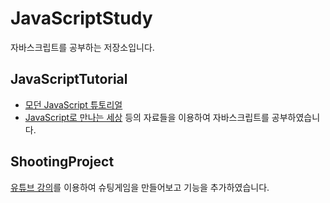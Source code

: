 # JavaScriptStudy

자바스크립트를 공부하는 저장소입니다. 

## JavaScriptTutorial

- [모던 JavaScript 튜토리얼](https://ko.javascript.info/) 
- [JavaScript로 만나는 세상](https://helloworldjavascript.net/)
  등의 자료들을 이용하여 자바스크립트를 공부하였습니다. 

## ShootingProject

[유튜브 강의](https://www.youtube.com/watch?v=TJmvuyt6tT8)를 이용하여 슈팅게임을 만들어보고 기능을 추가하였습니다. 